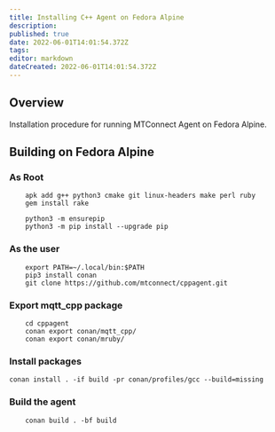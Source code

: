 ```yaml
---
title: Installing C++ Agent on Fedora Alpine
description: 
published: true
date: 2022-06-01T14:01:54.372Z
tags: 
editor: markdown
dateCreated: 2022-06-01T14:01:54.372Z
---
```


## Overview

Installation procedure for running MTConnect Agent on Fedora Alpine. 

## Building on Fedora Alpine

### As Root

```
	apk add g++ python3 cmake git linux-headers make perl ruby
	gem install rake
	
	python3 -m ensurepip
	python3 -m pip install --upgrade pip
```

### As the user

```
	export PATH=~/.local/bin:$PATH
	pip3 install conan	
	git clone https://github.com/mtconnect/cppagent.git
```

### Export mqtt_cpp package

```
	cd cppagent
	conan export conan/mqtt_cpp/
	conan export conan/mruby/
```

### Install packages

```
conan install . -if build -pr conan/profiles/gcc --build=missing
```

### Build the agent

```
	conan build . -bf build
```